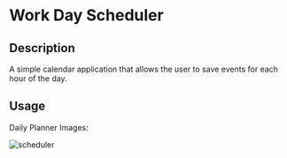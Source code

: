 # Work Day Scheduler

## Description

A simple calendar application that allows the user to save events for each hour of the day.

## Usage
Daily Planner Images:

![scheduler](https://user-images.githubusercontent.com/62404086/81484831-bc4ae600-91fd-11ea-990b-74aecbcaf80c.JPG)
